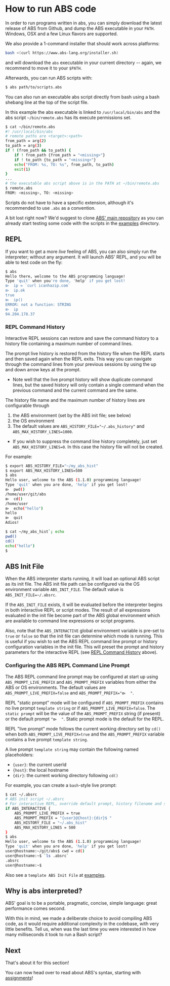# How to run ABS code

In order to run programs written in abs, you can simply download
the latest release of ABS from Github, and dump the ABS executable
in your `PATH`. Windows, OSX and a few Linux flavors are supported.

We also provide a 1-command installer that should work across
platforms:

``` bash
bash <(curl https://www.abs-lang.org/installer.sh)
```

and will download the `abs` executable in your current
directory -- again, we recommend to move it to your `$PATH`.

Afterwards, you can run ABS scripts with:

``` bash
$ abs path/to/scripts.abs
```
You can also run an executable abs script directly from bash
using a bash shebang line at the top of the script file. 

In this example the abs executable is linked to `/usr/local/bin/abs`
and the abs script `~/bin/remote.abs` has its execute permissions set.
```bash
$ cat ~/bin/remote.abs
#! /usr/local/bin/abs
# remote paths are <target>:<path> 
from_path = arg(2) 
to_path = arg(3)
if ! (from_path && to_path) {
    if ! from_path {from_path = "<missing>"}
    if ! to_path {to_path = "<missing>"}
    echo("FROM: %s, TO: %s", from_path, to_path)
    exit(1)
}
...
# the executable abs script above is in the PATH at ~/bin/remote.abs
$ remote.abs
FROM: <missing>, TO: <missing>
```

Scripts do not have to have a specific extension,
although it's recommended to use `.abs` as a
convention.

A bit lost right now? We'd suggest to clone [ABS' main repository](https://github.com/abs-lang/abs) as you can already
start testing some code with the scripts in the
[examples](https://github.com/abs-lang/abs/tree/master/examples) directory.

## REPL

If you want to get a more *live* feeling of ABS, you can
also simply run the interpreter; without any argument. It
will launch ABS' REPL, and you will be able to test code on
the fly:

``` bash
$ abs
Hello there, welcome to the ABS programming language!
Type 'quit' when you're done, 'help' if you get lost!
⧐  ip = `curl icanhazip.com`
⧐  ip.ok
true
⧐  ip()
ERROR: not a function: STRING
⧐  ip
94.204.178.37
```
### REPL Command History

Interactive REPL sessions can restore and save the command 
history to a history file containing a maximum number of command lines. 

The prompt live history is restored from the history file when
the REPL starts and then saved again when the REPL exits. This way you
can navigate through the command lines from your previous sessions
by using the up and down arrow keys at the prompt.

+ Note well that the live prompt history will show duplicate command
lines, but the saved history will only contain a single command
when the previous command and the current command are the same.

The history file name and the maximum number of history lines are
configurable through 
1) the ABS environment (set by the ABS init file; see below)
2) the OS environment
3) The default values are `ABS_HISTORY_FILE="~/.abs_history"` 
and `ABS_MAX_HISTORY_LINES=1000`.

+ If you wish to suppress the command line history completely, just 
set `ABS_MAX_HISTORY_LINES=0`. In this case the history file
will not be created.

For example:
```bash
$ export ABS_HISTORY_FILE="~/my_abs_hist"
$ export ABS_MAX_HISTORY_LINES=500
$ abs
Hello user, welcome to the ABS (1.1.0) programming language!
Type 'quit' when you are done, 'help' if you get lost!
⧐  pwd()
/home/user/git/abs
⧐  cd()
/home/user
⧐  echo("hello")
hello
⧐  quit
Adios!

$ cat ~/my_abs_hist`; echo
pwd()
cd()
echo("hello")
$
```

## ABS Init File

When the ABS interpreter starts running, it will load an optional
ABS script as its init file. The ABS init file path can be 
configured via the OS environment variable `ABS_INIT_FILE`. The
default value is `ABS_INIT_FILE=~/.absrc`.

If the `ABS_INIT_FILE` exists, it will be evaluated before the
interpreter begins in both interactive REPL or script modes.
The result of all expressions evaluated in the init file become
part of the ABS global environment which are available to command
line expressions or script programs.

Also, note that the `ABS_INTERACTIVE` global environment variable
is pre-set to `true` or `false` so that the init file can determine
which mode is running. This is useful if you wish to set the ABS REPL
command line prompt or history configuration variables in the init file.
This will preset the prompt and history parameters for the interactive
REPL (see [REPL Command History](#REPL_Command_History) above).

### Configuring the ABS REPL Command Line Prompt
The ABS REPL command line prompt may be configured at start up using
`ABS_PROMPT_LIVE_PREFIX` and `ABS_PROMPT_PREFIX` variables from either
the ABS or OS environments. The default values are
`ABS_PROMPT_LIVE_PREFIX=false` and `ABS_PROMPT_PREFIX="⧐  "`.

REPL "static prompt" mode will be configured if `ABS_PROMPT_PREFIX`
contains no live prompt `template string` or if
`ABS_PROMPT_LIVE_PREFIX=false`. The `static prompt` will be the
value of the `ABS_PROMPT_PREFIX` string (if present) or the default
prompt `"⧐  "`. Static prompt mode is the default for the REPL.

REPL "live prompt" mode follows the current working directory 
set by `cd()` when both `ABS_PROMPT_LIVE_PREFIX=true` and the
`ABS_PROMPT_PREFIX` variable contains a live prompt `template string`.

A live prompt `template string` may contain the following
named placeholders:
* `{user}`: the current userId
* `{host}`: the local hostname
* `{dir}`:  the current working directory following `cd()`
  
For example, you can create a `bash`-style live prompt: 
```bash
$ cat ~/.absrc
# ABS init script ~/.absrc 
# For interactive REPL, override default prompt, history filename and size
if ABS_INTERACTIVE {
    ABS_PROMPT_LIVE_PREFIX = true
    ABS_PROMPT_PREFIX = "{user}@{host}:{dir}$ "
    ABS_HISTORY_FILE = "~/.abs_hist"
    ABS_MAX_HISTORY_LINES = 500
}
$ abs
Hello user, welcome to the ABS (1.1.0) programming language!
Type 'quit' when you are done, 'help' if you get lost!
user@hostname:~/git/abs$ cwd = cd()
user@hostname:~$ `ls .absrc`
.absrc
user@hostname:~$  
```

Also see a `template ABS Init File` at [examples](https://github.com/abs-lang/abs/tree/master/examples/absrc.abs).

## Why is abs interpreted?

ABS' goal is to be a portable, pragmatic, concise, simple language:
great performance comes second.

With this in mind, we made a deliberate choice to avoid
compiling ABS code, as it would require additional complexity
in the codebase, with very little benefits. Tell us, when
was the last time you were interested in how many milliseconds
it took to run a Bash script?

## Next

That's about it for this section!

You can now head over to read about ABS's syntax,
starting with [assignments](/syntax/assignments)!

